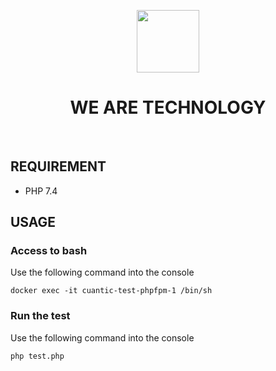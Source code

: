 <p align="center">
    <a href="http://cuantic.com/es/" target="_blank">
        <img src="http://cuantic.com/es/img/logo.png" height="100px">
    </a>
    <h1 align="center">WE ARE TECHNOLOGY</h1>
    <br>
</p>

REQUIREMENT
------------
- PHP 7.4

USAGE
-------
### Access to bash
Use the following command into the console
~~~
docker exec -it cuantic-test-phpfpm-1 /bin/sh
~~~

### Run the test
Use the following command into the console
~~~
php test.php
~~~